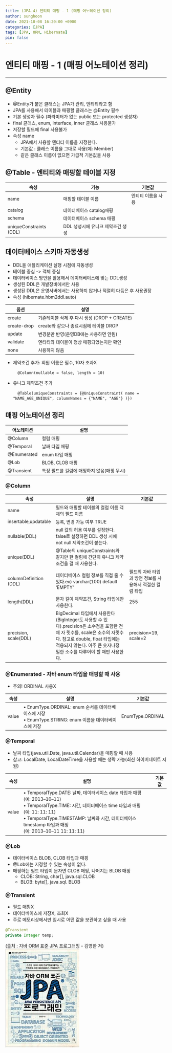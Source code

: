 ```yaml
---
title: (JPA-4) 엔티티 매핑 - 1 (매핑 어노테이션 정리)
author: sunghoon
date: 2021-10-08 16:20:00 +0900
categories: [JPA]
tags: [JPA, ORM, Hibernate]
pin: false
--- 
```


# 엔티티 매핑 - 1 (매핑 어노테이션 정리)
---

## @Entity  
- @Entity가 붙은 클래스는 JPA가 관리, 엔티티라고 함  
- JPA를 사용해서 테이블과 매핑할 클래스는 @Entity 필수  
- 기본 생성자 필수 (파라미터가 없는 public 또는 protected 생성자)  
- final 클래스, enum, interface, inner 클래스 사용불가  
- 저장할 필드에 final 사용불가  
- 속성 name
	- JPA에서 사용할 엔티티 이름을 지정한다.
	- 기본값 : 클래스 이름을 그대로 사용(예: Member)
	- 같은 클래스 이름이 없으면 가급적 기본값을 사용

## @Table - 엔티티와 매핑할 테이블 지정  
|속성|기능|기본값|
|---|-----|---|
|name|매핑할 테이블 이름|엔티티 이름을 사용|
|catalog|데이터베이스 catalog매핑|
|schema|데이터베이스 schema 매핑|
|uniqueConstraints (DDL)| DDL 생성시에 유니크 제약조건 생성|
  
## 데이터베이스 스키마 자동생성
- DDL을 애플리케이션 실행 시점에 자동생성
- 테이블 중심 -> 객체 중심
- 데이터베이스 방언을 활용해서 데이터베이스에 맞는 DDL생성
- 생성된 DDL은 개발장비에서만 사용
- 생성된 DDL은 운영서버에서는 사용하지 않거나 적절히 다듬은 후 사용권장
- 속성 (hibernate.hbm2ddl.auto)

|옵션|설명|
|---|---|
|create|기존테이블 삭제 후 다시 생성 (DROP + CREATE)|
|create-drop| create와 같으나 종료시점에 테이블 DROP| 
|update| 변경분만 반영(운영DB에는 사용하면 안됨)|
|validate| 엔티티와 테이블이 정상 매핑되었는지만 확인|
|none| 사용하지 않음|

- 제약조건 추가: 회원 이름은 필수, 10자 초과X

		@Column(nullable = false, length = 10)

- 유니크 제약조건 추가 

		@Table(uniqueConstraints = {@UniqueConstraint( name = "NAME_AGE_UNIQUE", columnNames = {"NAME", "AGE"} )}) 

## 매핑 어노테이션 정리

|어노테이션|설명|
|---|---|
|@Column| 컬럼 매핑|
|@Temporal| 날짜 타입 매핑|
|@Enumerated|enum 타입 매핑|
|@Lob| BLOB, CLOB 매핑|
|@Transient| 특정 필드를 컬럼에 매핑하지 않음(매핑 무시)|

### @Column
|속성| 설명 |기본값|
|---|---|---|
|name |필드와 매핑할 테이블의 컬럼 이름 객체의 필드 이름|
|insertable,updatable| 등록, 변경 가능 여부 TRUE|
|nullable(DDL)| null 값의 허용 여부를 설정한다. false로 설정하면 DDL 생성 시에 not null 제약조건이 붙는다.
|unique(DDL)| @Table의 uniqueConstraints와 같지만 한 컬럼에 간단히 유니크 제약조건을 걸 때 사용한다.
|columnDefinition (DDL)|데이터베이스 컬럼 정보를 직접 줄 수 있다.ex) varchar(100) default ‘EMPTY'|필드의 자바 타입과 방언 정보를 사용해서 적절한 컬럼 타입 
|length(DDL)| 문자 길이 제약조건, String 타입에만 사용한다. |255 
precision, scale(DDL)|BigDecimal 타입에서 사용한다(BigInteger도 사용할 수 있다).precision은 소수점을 포함한 전체 자 릿수를, scale은 소수의 자릿수다. 참고로 double, float 타입에는 적용되지 않는다. 아주 큰 숫자나정 밀한 소수를 다루어야 할 때만 사용한다.|precision=19, scale=2 

### @Enumerated - 자바 enum 타입을 매핑할 때 사용
- 주의! ORDINAL 사용X

|속성| 설명| 기본값|
|---|---|-----|
|value| • EnumType.ORDINAL: enum 순서를 데이터베이스에 저장 <br/>• EnumType.STRING: enum 이름을 데이터베이스에 저장 |EnumType.ORDINAL 

### @Temporal
- 날짜 타입(java.util.Date, java.util.Calendar)을 매핑할 때 사용
- 참고: LocalDate, LocalDateTime을 사용할 때는 생략 가능(최신 하이버네이트 지원)

|속성| 설명| 기본값|
|---|---|---|
|value|• TemporalType.DATE: 날짜, 데이터베이스 date 타입과 매핑<br/>(예: 2013–10–11)<br/>• TemporalType.TIME: 시간, 데이터베이스 time 타입과 매핑<br/>(예: 11: 11: 11)<br/>• TemporalType.TIMESTAMP: 날짜와 시간, 데이터베이스 timestamp 타입과 매핑<br/>(예: 2013–10–11 11: 11: 11) 

### @Lob
- 데이터베이스 BLOB, CLOB 타입과 매핑
- @Lob에는 지정할 수 있는 속성이 없다.
- 매핑하는 필드 타입이 문자면 CLOB 매핑, 나머지는 BLOB 매핑
	- CLOB: String, char[], java.sql.CLOB
	- BLOB: byte[], java.sql. BLOB 

### @Transient
- 필드 매핑X
- 데이터베이스에 저장X, 조회X
- 주로 메모리상에서만 임시로 어떤 값을 보관하고 싶을 때 사용
```java
@Transient
private Integer temp; 
```
  
(출처 : 자바 ORM 표준 JPA 프로그래밍 - 김영한 저)  
![출처책표지](/assets/img/JPA_book.jpg)